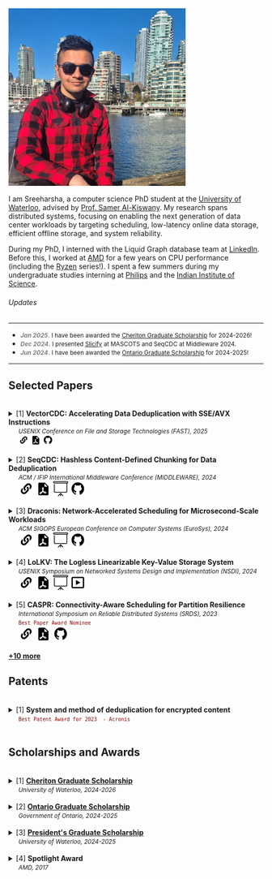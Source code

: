 <img src="images/Title_Image_2.jpg" width=350>

I am Sreeharsha, a computer science PhD student at the [University of Waterloo](https://uwaterloo.ca/), advised by [Prof. Samer Al-Kiswany](https://cs.uwaterloo.ca/~alkiswan/index.html). My research spans distributed systems, focusing on enabling the next generation of data center workloads by targeting scheduling, low-latency online data storage, efficient offline storage, and system reliability. 

During my PhD, I interned with the Liquid Graph database team at [LinkedIn](https://www.linkedin.com/). Before this, I worked at [AMD](https://www.amd.com/en.html) for a few years on CPU performance (including the [Ryzen](https://www.amd.com/en/products/processors/desktops/ryzen.html) series!).  I spent a few summers during my undergraduate studies interning at [Philips](https://www.philips.com/global) and the [Indian Institute of Science](https://iisc.ac.in/).

###### Updates
---
* <small> <font style="color:gray"><b><em>Jan 2025</em>.</b></font> I have been awarded the <a href="https://cs.uwaterloo.ca/current-graduate-students/funding-and-awards/david-r-cheriton-graduate-scholarship">Cheriton Graduate Scholarship</a> for 2024-2026! </small>
 * <small> <font style="color:gray"><b><em>Dec 2024</em>.</b></font> I presented <a href="https://wasl.uwaterloo.ca/projects/nifty/">Slicify</a> at MASCOTS and SeqCDC at Middleware 2024. </small>   
 * <small> <font style="color:gray"><b><em>Jun 2024</em>.</b></font> I have been awarded the <a href= "https://osap.gov.on.ca/OSAPPortal/en/A-ZListofAid/PRDR019245.html">Ontario Graduate Scholarship</a> for 2024-2025! </small>   
 ---
 
## Selected Papers

<br>
<details> <summary> [1]
  <strong> VectorCDC: Accelerating Data Deduplication with SSE/AVX Instructions </strong> <br>
    &nbsp;&nbsp;&nbsp;&nbsp;&nbsp;<small><em>USENIX Conference on File and Storage Technologies (FAST), 2025</em></small> <br>
  </summary>
 &nbsp;&nbsp;&nbsp;&nbsp;&nbsp;&nbsp;&nbsp;&nbsp;<small><em>Sreeharsha Udayashankar</em>, Abdelrahman Baba and Samer Al-Kiswany </small>
</details>
&nbsp;&nbsp;&nbsp;&nbsp;&nbsp;<a href="https://www.usenix.org/conference/fast25/presentation/udayashankar"><img height="20" src="images/icon-link.png" /></a> <a href="papers/VectorCDC_FAST25.pdf"><img height="20" src="images/icon-pdf.png" /></a> <a href="https://github.com/UWASL/dedup-bench"><img height="20" src="images/icon-code.png" /></a><br>

<br>
<details> <summary> [2]
  <strong> SeqCDC: Hashless Content-Defined Chunking for Data Deduplication </strong><br>
    &nbsp;&nbsp;&nbsp;&nbsp;&nbsp;<small><em>ACM / IFIP International Middleware Conference (MIDDLEWARE), 2024</em></small>
  </summary> 
  &nbsp;&nbsp;&nbsp;&nbsp;&nbsp;&nbsp;&nbsp;&nbsp;<small><em>Sreeharsha Udayashankar</em>, Abdelrahman Baba and Samer Al-Kiswany </small>
</details>
&nbsp;&nbsp;&nbsp;&nbsp;&nbsp;<a href="https://dl.acm.org/doi/10.1145/3652892.3700766"><img src="images/icon-link.png" /></a> <a href="papers/SeqCDC_Middleware24.pdf"><img src="images/icon-pdf.png" /></a> <a href="papers/SeqCDC_Middleware24_Slides.pdf"><img src="images/icon-slides.png" /></a> <a href="https://github.com/UWASL/dedup-bench"><img src="images/icon-code.png" /></a><br>

<br>
<details> <summary> [3]
  <strong> Draconis: Network-Accelerated Scheduling for Microsecond-Scale Workloads </strong><br>
    &nbsp;&nbsp;&nbsp;&nbsp;&nbsp;<small><em>ACM SIGOPS European Conference on Computer Systems (EuroSys), 2024</em></small>
  </summary>
   &nbsp;&nbsp;&nbsp;&nbsp;&nbsp;&nbsp;&nbsp;&nbsp;<small><em>Sreeharsha Udayashankar</em>, Ashraf Abdel-Hadi, Ali Mashtizadeh and Samer Al-Kiswany </small>
</details>
&nbsp;&nbsp;&nbsp;&nbsp;&nbsp;<a href="https://dl.acm.org/doi/10.1145/3627703.3650060"><img src="images/icon-link.png" /></a> <a href="papers/Draconis_EuroSys24.pdf"><img src="images/icon-pdf.png" /></a> <a href="papers/Draconis_EuroSys24_Slides.pdf"><img src="images/icon-slides.png" /></a> <a href="https://github.com/UWASL/Draconis"><img src="images/icon-code.png" /></a><br>

<br>
<details> <summary> [4]
  <strong> LoLKV: The Logless Linearizable Key-Value Storage System </strong> <br>  
    &nbsp;&nbsp;&nbsp;&nbsp;&nbsp;<small><em>USENIX Symposium on Networked Systems Design and Implementation (NSDI), 2024 </em></small>
  </summary>
  &nbsp;&nbsp;&nbsp;&nbsp;&nbsp;&nbsp;&nbsp;&nbsp;<small>Ahmed Alquraan, <em>Sreeharsha Udayashankar</em>, Virendra Marathe, Bernard Wong and Samer Al-Kiswany</small>
</details>
&nbsp;&nbsp;&nbsp;&nbsp;&nbsp;<a href="https://www.usenix.org/conference/nsdi24/presentation/alquraan"><img src="images/icon-link.png" /></a> <a href="papers/LolKV_NSDI24.pdf"><img src="images/icon-pdf.png" /></a> <a href="papers/LoLKV_NSDI24_Slides.pdf"><img src="images/icon-slides.png" /></a> <a href="https://www.youtube.com/watch?v=mgJoHFi845c"><img src="images/icon-video.png" /></a><br>

<br>
<details> <summary> [5]
  <strong> CASPR: Connectivity-Aware Scheduling for Partition Resilience </strong><br>  
  &nbsp;&nbsp;&nbsp;&nbsp;&nbsp;<small><em>International Symposium on Reliable Distributed Systems (SRDS), 2023</em></small><br>
  &nbsp;&nbsp;&nbsp;&nbsp;&nbsp;<code style="color:darkred"><small>Best Paper Award Nominee</small></code>
</summary>
  &nbsp;&nbsp;&nbsp;&nbsp;&nbsp;&nbsp;&nbsp;&nbsp;<small>Sara Qunaibi, <em>Sreeharsha Udayashankar</em> and Samer Al-Kiswany </small>
</details>
&nbsp;&nbsp;&nbsp;&nbsp;&nbsp;<a href="https://ieeexplore.ieee.org/abstract/document/10419277"><img src="images/icon-link.png" /></a> <a href="papers/CASPR_SRDS23.pdf"><img src="images/icon-pdf.png" /></a> <a href="https://github.com/UWASL/CASPR"><img src="images/icon-code.png" /></a><br>

<br>
<strong><a href="https://sreeharshau.github.io/publications">+10 more</a></strong> 

## Patents
<br>
<details> 
  <summary> [1]
    <strong> System and method of deduplication for encrypted content </strong> <br>
    &nbsp;&nbsp;&nbsp;&nbsp;&nbsp;<code style="color:darkred"><small>Best Patent Award for 2023  - Acronis</small></code>
  </summary>
  &nbsp;&nbsp;&nbsp;&nbsp;&nbsp;&nbsp;&nbsp;&nbsp;<small><em>Sreeharsha Udayashankar</em>, Abdelrahman Ba'ba', Samer Al-Kiswany, Serg Bell and Stanislav Protasov</small><br>
 &nbsp;&nbsp;&nbsp;&nbsp;&nbsp;&nbsp;&nbsp;&nbsp;<small><a href="https://www.freepatentsonline.com/y2025/0005171.html">[US Patent 20250005171]</a></small>
</details>
<br>

## Scholarships and Awards
<br>
<details> 
  <summary> [1] 
   <a href="https://cs.uwaterloo.ca/current-graduate-students/funding-and-awards/david-r-cheriton-graduate-scholarship"><strong>Cheriton Graduate Scholarship</strong></a><br>
  &nbsp;&nbsp;&nbsp;&nbsp;&nbsp;<small><em>University of Waterloo, 2024-2026</em></small>
  </summary>
  &nbsp;&nbsp;&nbsp;&nbsp;&nbsp;&nbsp;&nbsp;&nbsp; <small><b>Valued at:</b> $10,000/yr</small>
</details>

<br>
<details> 
  <summary> [2] 
   <a href="https://osap.gov.on.ca/OSAPPortal/en/A-ZListofAid/PRDR019245.html"><strong>Ontario Graduate Scholarship</strong></a><br>
  &nbsp;&nbsp;&nbsp;&nbsp;&nbsp;<small><em>Government of Ontario, 2024-2025</em></small>
  </summary>
  &nbsp;&nbsp;&nbsp;&nbsp;&nbsp;&nbsp;&nbsp;&nbsp; <small><b>Valued at:</b> $15,000/yr</small>
</details>

<br>
<details> 
  <summary> [3] 
  <strong><a href="https://uwaterloo.ca/graduate-studies-postdoctoral-affairs/current-students/internal-waterloo-awards/presidents-graduate-scholarship">President's Graduate Scholarship</a></strong><br>
  &nbsp;&nbsp;&nbsp;&nbsp;&nbsp;<small><em>University of Waterloo, 2024-2025</em></small>
  </summary>
 &nbsp;&nbsp;&nbsp;&nbsp;&nbsp;&nbsp;&nbsp;&nbsp; <small><b>Valued at:</b> $10,000/yr</small>
</details>

<br>
<details> 
  <summary> [4] 
   <strong>Spotlight Award</strong><br>
  &nbsp;&nbsp;&nbsp;&nbsp;&nbsp;<small><em>AMD, 2017</em></small>
  </summary>
</details>

  





